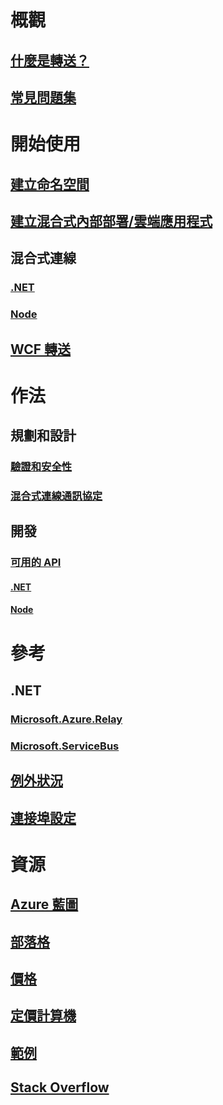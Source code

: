 # 概觀
## [什麼是轉送？](relay-what-is-it.md)
## [常見問題集](relay-faq.md)

# 開始使用
## [建立命名空間](relay-create-namespace-portal.md)
## [建立混合式內部部署/雲端應用程式](service-bus-dotnet-hybrid-app-using-service-bus-relay.md)
## 混合式連線
### [.NET](relay-hybrid-connections-dotnet-get-started.md)
### [Node](relay-hybrid-connections-node-get-started.md)
## [WCF 轉送](relay-wcf-dotnet-get-started.md)

# 作法
## 規劃和設計
### [驗證和安全性](relay-authentication-and-authorization.md)
### [混合式連線通訊協定](relay-hybrid-connections-protocol.md)
## 開發
### [可用的 API](relay-api-overview.md)
#### [.NET](relay-hybrid-connections-dotnet-api-overview.md)
#### [Node](relay-hybrid-connections-node-ws-api-overview.md)

# 參考
## .NET
### [Microsoft.Azure.Relay](/dotnet/api/microsoft.azure.relay)
### [Microsoft.ServiceBus](/dotnet/api/Microsoft.ServiceBus)
## [例外狀況](relay-exceptions.md)
## [連接埠設定](relay-port-settings.md)

# 資源
## [Azure 藍圖](https://azure.microsoft.com/roadmap/?category=enterprise-integration)
## [部落格](https://blogs.msdn.microsoft.com/servicebus/)
## [價格](https://azure.microsoft.com/pricing/details/service-bus/)
## [定價計算機](https://azure.microsoft.com/pricing/calculator/)
## [範例](https://github.com/azure/azure-relay/tree/master/samples)
## [Stack Overflow](http://stackoverflow.com/questions/tagged/azure-servicebusrelay)
